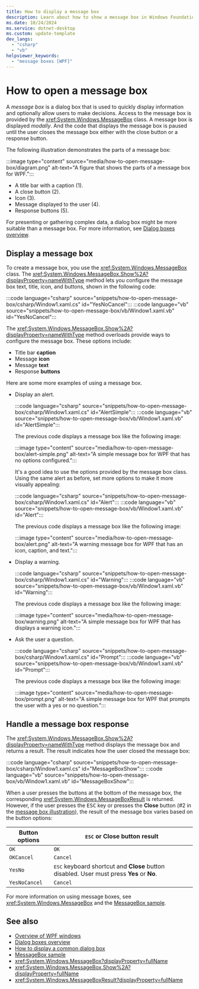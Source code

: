 ```yaml
---
title: How to display a message box
description: Learn about how to show a message box in Windows Foundation Presentation (WPF). Message boxes prompt users for a response.
ms.date: 10/24/2024
ms.service: dotnet-desktop
ms.custom: update-template
dev_langs:
  - "csharp"
  - "vb"
helpviewer_keywords:
  - "message boxes [WPF]"
---
```


# How to open a message box

A _message box_ is a dialog box that is used to quickly display information and optionally allow users to make decisions. Access to the message box is provided by the <xref:System.Windows.MessageBox> class. A message box is displayed _modally_. And the code that displays the message box is paused until the user closes the message box either with the close button or a response button.

The following illustration demonstrates the parts of a message box:

<a name="diagram"></a>
:::image type="content" source="media/how-to-open-message-box/diagram.png" alt-text="A figure that shows the parts of a message box for WPF.":::

- A title bar with a caption (1).
- A close button (2).
- Icon (3).
- Message displayed to the user (4).
- Response buttons (5).

For presenting or gathering complex data, a dialog box might be more suitable than a message box. For more information, see [Dialog boxes overview](dialog-boxes-overview.md).

## Display a message box

To create a message box, you use the <xref:System.Windows.MessageBox> class. The <xref:System.Windows.MessageBox.Show%2A?displayProperty=nameWithType> method lets you configure the message box text, title, icon, and buttons, shown in the following code:

:::code language="csharp" source="snippets/how-to-open-message-box/csharp/Window1.xaml.cs" id="YesNoCancel":::
:::code language="vb" source="snippets/how-to-open-message-box/vb/Window1.xaml.vb" id="YesNoCancel":::

The <xref:System.Windows.MessageBox.Show%2A?displayProperty=nameWithType> method overloads provide ways to configure the message box. These options include:

- Title bar **caption**
- Message **icon**
- Message **text**
- Response **buttons**

Here are some more examples of using a message box.

- Display an alert.

  :::code language="csharp" source="snippets/how-to-open-message-box/csharp/Window1.xaml.cs" id="AlertSimple":::
  :::code language="vb" source="snippets/how-to-open-message-box/vb/Window1.xaml.vb" id="AlertSimple":::

  The previous code displays a message box like the following image:

  :::image type="content" source="media/how-to-open-message-box/alert-simple.png" alt-text="A simple message box for WPF that has no options configured.":::

  It's a good idea to use the options provided by the message box class. Using the same alert as before, set more options to make it more visually appealing:

  :::code language="csharp" source="snippets/how-to-open-message-box/csharp/Window1.xaml.cs" id="Alert":::
  :::code language="vb" source="snippets/how-to-open-message-box/vb/Window1.xaml.vb" id="Alert":::

  The previous code displays a message box like the following image:

  :::image type="content" source="media/how-to-open-message-box/alert.png" alt-text="A warning message box for WPF that has an icon, caption, and text.":::

- Display a warning.

  :::code language="csharp" source="snippets/how-to-open-message-box/csharp/Window1.xaml.cs" id="Warning":::
  :::code language="vb" source="snippets/how-to-open-message-box/vb/Window1.xaml.vb" id="Warning":::

  The previous code displays a message box like the following image:

  :::image type="content" source="media/how-to-open-message-box/warning.png" alt-text="A simple message box for WPF that has displays a warning icon.":::

- Ask the user a question.

  :::code language="csharp" source="snippets/how-to-open-message-box/csharp/Window1.xaml.cs" id="Prompt":::
  :::code language="vb" source="snippets/how-to-open-message-box/vb/Window1.xaml.vb" id="Prompt":::

  The previous code displays a message box like the following image:

  :::image type="content" source="media/how-to-open-message-box/prompt.png" alt-text="A simple message box for WPF that prompts the user with a yes or no question.":::

## Handle a message box response

The <xref:System.Windows.MessageBox.Show%2A?displayProperty=nameWithType> method displays the message box and returns a result. The result indicates how the user closed the message box:

:::code language="csharp" source="snippets/how-to-open-message-box/csharp/Window1.xaml.cs" id="MessageBoxShow":::
:::code language="vb" source="snippets/how-to-open-message-box/vb/Window1.xaml.vb" id="MessageBoxShow":::

When a user presses the buttons at the bottom of the message box, the corresponding <xref:System.Windows.MessageBoxResult> is returned. However, if the user presses the <kbd>ESC</kbd> key or presses the **Close** button (#2 in the [message box illustration](#diagram)), the result of the message box varies based on the button options:

| Button options | <kbd>ESC</kbd> or **Close** button result |
|----------------|-------------------------------------------|
| `OK`           | `OK`                                      |
| `OKCancel`     | `Cancel`                                  |
| `YesNo`        | <kbd>ESC</kbd> keyboard shortcut and **Close** button disabled. User must press **Yes** or **No**. |
| `YesNoCancel`  | `Cancel`                                  |

For more information on using message boxes, see <xref:System.Windows.MessageBox> and the [MessageBox sample](https://github.com/Microsoft/WPF-Samples/tree/master/Windows/MessageBox).

## See also

- [Overview of WPF windows](index.md)
- [Dialog boxes overview](dialog-boxes-overview.md)
- [How to display a common dialog box](how-to-open-common-system-dialog-box.md)
- [MessageBox sample](https://github.com/Microsoft/WPF-Samples/tree/master/Windows/MessageBox)
- <xref:System.Windows.MessageBox?displayProperty=fullName>
- <xref:System.Windows.MessageBox.Show%2A?displayProperty=fullName>
- <xref:System.Windows.MessageBoxResult?displayProperty=fullName>
